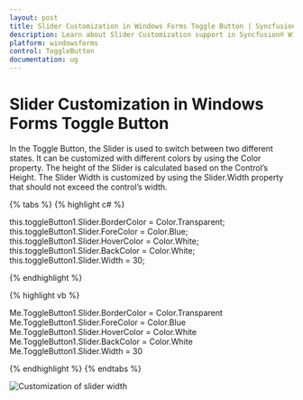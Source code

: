 ```yaml
---
layout: post
title: Slider Customization in Windows Forms Toggle Button | Syncfusion®
description: Learn about Slider Customization support in Syncfusion® Windows Forms Toggle Button control and more details.
platform: windowsforms
control: ToggleButton 
documentation: ug
---
```


# Slider Customization in Windows Forms Toggle Button

In the Toggle Button, the Slider is used to switch between two different states. It can be customized with different colors by using the Color property. The height of the Slider is calculated based on the Control’s Height. The Slider Width is customized by using the Slider.Width property that should not exceed the control’s width.

{% tabs %}
{% highlight c# %}

this.toggleButton1.Slider.BorderColor = Color.Transparent;
this.toggleButton1.Slider.ForeColor = Color.Blue;
this.toggleButton1.Slider.HoverColor = Color.White;    
this.toggleButton1.Slider.BackColor = Color.White;            
this.toggleButton1.Slider.Width = 30;

{% endhighlight %}

{% highlight vb %}

Me.ToggleButton1.Slider.BorderColor = Color.Transparent
Me.ToggleButton1.Slider.ForeColor = Color.Blue
Me.ToggleButton1.Slider.HoverColor = Color.White
Me.ToggleButton1.Slider.BackColor = Color.White
Me.ToggleButton1.Slider.Width = 30        

{% endhighlight %}
{% endtabs %}

![Customization of slider width](Slider-Customization_images/Slider-Customization_img1.png)
